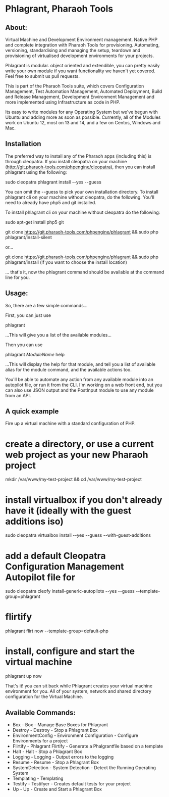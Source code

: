 # Phlagrant, Pharaoh Tools

## About:

Virtual Machine and Development Environment management. Native PHP and complete integration with Pharaoh Tools for
provisioning. Automating, versioning, standardising and managing the setup, teardown and provisioning of virtualised
development environments for your projects.

Phlagrant is modular. object oriented and extendible, you can pretty easily write your own module if you want
functionality we haven't yet covered. Feel free to submit us pull requests.

This is part of the Pharaoh Tools suite, which covers Configuration Management, Test Automation Management, Automated
Deployment, Build and Release Management, Development Environment Management and more implemented using Infrastructure
as code in PHP.

Its easy to write modules for any Operating System but we've begun with Ubuntu and adding more as soon as possible.
Currently, all of the Modules work on Ubuntu 12, most on 13 and 14, and a few on Centos, Windows and Mac.

    
## Installation

The preferred way to install any of the Pharaoh apps (including this) is through cleopatra. If you install cleopatra
on your machine (http://git.pharaoh-tools.com/phpengine/cleopatra), then you can install phlagrant using the following:

sudo cleopatra phlagrant install --yes --guess

You can omit the --guess to pick your own installation directory. To install phlagrant cli on your machine
without cleopatra, do the following. You'll need to already have php5 and git installed.

To install phlagrant cli on your machine without cleopatra do the following:

sudo apt-get install php5 git

git clone https://git.pharaoh-tools.com/phpengine/phlagrant && sudo php phlagrant/install-silent

or...

git clone https://git.pharaoh-tools.com/phpengine/phlagrant && sudo php phlagrant/install
(if you want to choose the install location)

... that's it, now the phlagrant command should be available at the command line for you.


## Usage:

So, there are a few simple commands...

First, you can just use

phlagrant

...This will give you a list of the available modules...


Then you can use

phlagrant *ModuleName* help

...This will display the help for that module, and tell you a list of available alias for the module command, and the
available actions too.

You'll be able to automate any action from any available module into an autopilot file, or run it from the CLI. I'm
working on a web front end, but you can also use JSON output and the PostInput module to use any module from an API.


## A quick example

Fire up a virtual machine with a standard configuration of PHP.

 # create a directory, or use a current web project as your new Pharaoh project
 mkdir /var/www/my-test-project && cd /var/www/my-test-project

 # install virtualbox if you don't already have it (ideally with the guest additions iso)
 sudo cleopatra virtualbox install --yes --guess --with-guest-additions

 # add a default Cleopatra Configuration Management Autopilot file for
 sudo cleopatra cleofy install-generic-autopilots --yes --guess --template-group=phlagrant

 # flirtify
 phlagrant flirt now --template-group=default-php

 # install, configure and start the virtual machine
 phlagrant up now

That's it! you can sit back while Phlagrant creates your virtual machine environment for you. All of your system,
network and shared directory configuration for the Virtual Machine.


## Available Commands:

- Box - Box - Manage Base Boxes for Phlagrant
- Destroy - Destroy - Stop a Phlagrant Box
- EnvironmentConfig - Environment Configuration - Configure Environments for a project
- Flirtify - Phlagrant Flirtify - Generate a Phalgrantfile based on a template
- Halt - Halt - Stop a Phlagrant Box
- Logging - Logging - Output errors to the logging
- Resume - Resume - Stop a Phlagrant Box
- SystemDetection - System Detection - Detect the Running Operating System
- Templating - Templating
- Testify - Testifyer - Creates default tests for your project
- Up - Up - Create and Start a Phlagrant Box